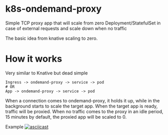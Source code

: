 # k8s-ondemand-proxy
Simple TCP proxy app that will scale from zero Deployment/StatefulSet  in case of external requests and scale down when no traffic

The basic idea from knative scaling to zero.

# How it works
Very similar to Knative but dead simple
```
Ingress -> ondemand-proxy -> service -> pod
# OR
App -> ondemand-proxy -> service -> pod
```

When a connection comes to ondemand-proxy, it holds it up, while in the background starts to scale the target app.
When the target app is ready, traffic will be proxied.
When no traffic comes to the proxy in an idle period, 15 minutes by default, the proxied app will be scaled to 0.

Example
[![asciicast](https://asciinema.org/a/ZlIbWm8UQv4yVaOqfm3IzUPoT.svg)](https://asciinema.org/a/ZlIbWm8UQv4yVaOqfm3IzUPoT)
